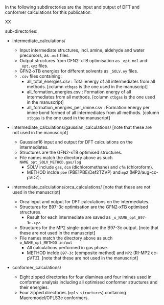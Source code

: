 In the following subdirectories are the input and output of DFT and conformer calculations for this publication:

XX

sub-directories:

* intermediate_calculations/
    * Input intermediate structures, incl. amine, aldehyde and water precursors, as `.mol` files.
    * Output structures from GFN2-xTB optimisation as `_opt.mol` and `_opt.xyz` files.
    * GFN2-xTB energies for different solvents as `_SOLV.ey` files.
    * `.csv` files containing:
        * all_total_energies.csv : Total energy of all intermediates from all methods. [column `xtbgas` is the one used in the manuscript]
        * all_formation_energies.csv : Formation energy of all intermediates from all methods. [column `xtbgas` is the one used in the manuscript]
        * all_formation_energies_per_imine.csv : Formation energy per imine bond formed of all intermediates from all methods. [column `xtbgas` is the one used in the manuscript]

* intermediate_calculations/gaussian_calculations/ [note that these are not used in the manuscript]
	* Gaussian16 input and output for DFT calculations on the intermediates.
	* Structures are the GFN2-xTB optimised structures.
	* File names match the directory above as such `NAME_opt_SOLV_METHOD.gau/log`
	    * SOLV include `gas`, `dcm` (dichloromethane) and `cfm` (chloroform).
	    * METHOD inclde `pbe` (PBE1PBE/Def2TZVP) and `mp2` (MP2/aug-cc-pVDZ).

* intermediate_calculations/orca_calculations/ [note that these are not used in the manuscript]
	* Orca input and output for DFT calculations on the intermediates.
	* Structures for B97-3c optimisation are the GFN2-xTB optimised structures.
	    * Result for each intermediate are saved as `_o_NAME_opt_B97-3c.xyz`.
	* Structures for the MP2 single-point are the B97-3c output. [note that these are not used in the manuscript]
	* File names match the directory above as such `o_NAME_opt_METHOD.in/out`
	    * All calculations performed in gas phase.
	    * METHOD inclde `B97-3c` (composite method) and `MP2` (RI-MP2 cc-pVTZ). [note that these are not used in the manuscript]
	    
* conformer_calculations/
    * Eight zipped directories for four diamines and four imines used in conformer analysis including all optimised conformer structures and their energies.
    * Four zipped directories (`opls_structures`) containing Macromodel/OPLS3e conformers.
